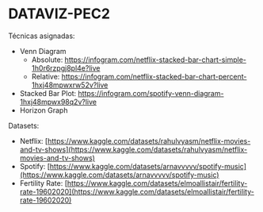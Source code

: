 # DATAVIZ-PEC2

Técnicas asignadas:
- Venn Diagram
  - Absolute: https://infogram.com/netflix-stacked-bar-chart-simple-1h0r6rzpgj8pl4e?live
  - Relative: https://infogram.com/netflix-stacked-bar-chart-percent-1hxj48mpwxrw52v?live
- Stacked Bar Plot: https://infogram.com/spotify-venn-diagram-1hxj48mpwx98q2v?live
- Horizon Graph

Datasets:
- Netflix: [https://www.kaggle.com/datasets/rahulvyasm/netflix-movies-and-tv-shows](https://www.kaggle.com/datasets/rahulvyasm/netflix-movies-and-tv-shows)
- Spotify: [https://www.kaggle.com/datasets/arnavvvvv/spotify-music](https://www.kaggle.com/datasets/arnavvvvv/spotify-music)
- Fertility Rate: [https://www.kaggle.com/datasets/elmoallistair/fertility-rate-19602020](https://www.kaggle.com/datasets/elmoallistair/fertility-rate-19602020)
